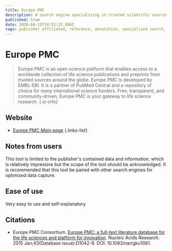 ```yaml
---
title: Europe PMC
description: A search engine specializing in trusted scientific sources
published: true
date: 2020-04-15T18:52:23.896Z
tags: publisher affiliated, reference, annotation, specialized search, data capture, text search
---
```


# Europe PMC

> Europe PMC is an open science platform that enables access to a worldwide collection of life science publications and preprints from trusted sources around the globe.
&NewLine;
Europe PMC is developed by EMBL-EBI. It is a partner of PubMed Central and a repository of choice for many international science funders.
&NewLine;
Free, transparent, and community-driven, Europe PMC is your gateway to life science research.
{.is-info}

## Website

- [Europe PMC *Main page*](https://europepmc.org/)
{.links-list}

## Notes from users 

This tool is limited to the publisher's contained data and information, which is relatively impressive but the scope of the tool should be acknowledged. It is recommended that this tool be paired with other search engines for optimized data capture. 

## Ease of use 

Very easy to use and self-explanatory 

## Citations
- Europe PMC Consortium. [Europe PMC: a full-text literature database for the life sciences and platform for innovation](https://europepmc.org/article/PMC/4383902). Nucleic Acids Research. 2015 Jan;43(Database issue):D1042-8. DOI: 10.1093/nar/gku1061.
